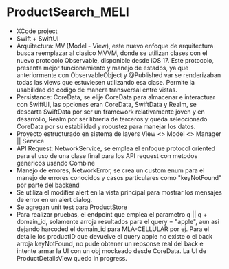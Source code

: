 # ProductSearch_MELI

- XCode project
- Swift + SwiftUI
- Arquitectura: MV (Model - View), este nuevo enfoque de arquitectura busca reemplazar al clasico MVVM, donde se utilizan clases con el nuevo protocolo Observable, disponible desde iOS 17. Este protocolo, presenta mejor funcionamiento y manejo de estados, ya que anteriormente con ObservableObject y @Published var se renderizaban todas las views que estuviesen utilizando esa clase. Permite la usabilidad de codigo de manera transversal entre vistas.
- Persistance: CoreData, se elije CoreData para almacenar e interactuar con SwiftUI, las opciones eran CoreData, SwiftData y Realm, se descarta SwiftData por ser un framework relativamente joven y en desarrollo, Realm por ser libreria de terceros y queda seleccionado CoreData por su estabilidad y robustez para manejar los datos.
- Proyecto estructurado en sistema de layers
    View <> Model <> Manager || Service
- API Request: NetworkService, se emplea el enfoque protocol oriented para el uso de una clase final para los API request con metodos genericos usando Combine
- Manejo de errores, NetworkError, se crea un custom enum para el manejo de errores conocidos y casos particulares como "keyNotFound" por parte del backend
- Se utiliza el modifier alert en la vista principal para mostrar los mensajes de error en un alert dialog.
- Se agregan unit test para ProductStore
- Para realizar pruebas, el endpoint que emplea el parametro q || q + domain_id, solamente arroja resultados para el query = "apple", aun asi dejando harcoded el domain_id para MLA-CELLULAR por ej. Para el detalle los productID que devuelve el query apple no existe o el back arroja keyNotFound, no pude obtener un repsonse real del back e intente armar la UI con un obj mockeado desde CoreData. La UI de ProductDetailsView quedo in progress.
